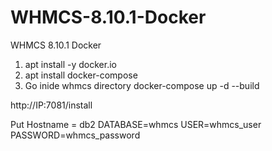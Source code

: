 # WHMCS-8.10.1-Docker
WHMCS 8.10.1 Docker
1. apt install -y docker.io
2. apt install docker-compose
3. Go inide whmcs directory 
docker-compose up -d --build

http://IP:7081/install


Put Hostname = db2
DATABASE=whmcs
USER=whmcs_user
PASSWORD=whmcs_password
